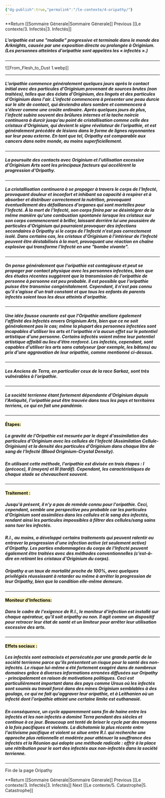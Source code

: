 ```yaml
---
{"dg-publish":true,"permalink":"/le-contexte/4-oripathy/"}
---
```


**Return [[Sommaire Génerale\|Sommaire Génerale]]
Previous [[Le contexte/3. Infectés\|3. Infectés]]

##### **L'oripathie est une "maladie" progressive et terminale dans le monde des Arknights, causée par une exposition directe ou prolongée à Originium. (Les personnes atteintes d'oripathie sont appelées les « infectés ».)**

----
![[From_Flesh_to_Dust 1.webp]]

--------------------------------
##### L'oripathie commence généralement quelques jours après le contact initial avec des particules d'Originium provenant de sources brutes (non traitées), telles que des éclats d'Originium, des lingots et des particules d'Originium dans l'air. L'infecté commencera à présenter une peau durcie sur le site de contact, qui deviendra alors sombre et commencera à s'élever comme une croûte ordinaire. Après quelques jours de plus, l'infecté subira souvent des brûlures internes et la tache noircie continuera à durcir jusqu'au point de cristallisation comme celle des cristaux d'Originium, qui devient le signe révélateur de l'oripathie, et est généralement précédée de lésions dans le forme de lignes rayonnantes sur leur peau externe. En tant que tel, Oripathy est comparable aux cancers dans notre monde, au moins superficiellement.

------
##### La poursuite des contacts avec Originium et l'utilisation excessive d'Originium Arts sont les principaux facteurs qui accélèrent la progression d'Oripathy.

---
##### La cristallisation continuera à se propager à travers le corps de l'Infecté, provoquant douleur et inconfort et inhibant sa capacité à respirer et à absorber et distribuer correctement la nutrition, provoquant éventuellement des défaillances d'organes qui sont mortelles pour l'Infecté. À la mort de l'Infecté, son corps finira par se désintégrer de la même manière qu'une combustion spontanée lorsque les cristaux sur son corps commenceront à briller, laissant derrière lui une poussière de particules d'Originium qui pourraient provoquer des infections secondaires à Oripathy si le corps de l'Infecté n'est pas correctement isolé. Dans certains cas, les cristaux d'Originium à l'intérieur de l'Infecté peuvent être déstabilisés à la mort, provoquant une réaction en chaîne explosive qui transforme l'Infecté en une "bombe vivante".
-----
##### On pense généralement que l'oripathie est contagieuse et peut se propager par contact physique avec les personnes infectées, bien que des études récentes suggèrent que la transmission de l'oripathie de personne à personne est peu probable. Il est possible que l'oripathie puisse être transmise congénitalement. Cependant, il n'est pas connu qu'il s'agisse d'un trait constant et que tous les enfants de parents infectés soient tous les deux atteints d'oripathie.

----
##### Une idée fausse courante est que l'Oripathie améliore également l'affinité des Infectés envers Originium Arts, bien que ce ne soit généralement pas le cas; même la plupart des personnes infectées sont incapables d'utiliser les arts et l'oripathie n'a aucun effet sur le potentiel artistique d'une personne. Certains infectés voient même leur potentiel artistique affaibli au lieu d'être renforcé. Les infectés, cependant, sont capables d'utiliser les arts sans catalyseur (par exemple, les bâtons) au prix d'une aggravation de leur oripathie, comme mentionné ci-dessus.

----
##### Les Anciens de Terra, en particulier ceux de la race Sarkaz, sont très vulnérables à l'oripathie.

---
##### La société terrienne étant fortement dépendante d'Originium depuis l'Antiquité, l'oripathie peut être trouvée dans tous les pays et territoires terriens, ce qui en fait une pandémie.

---
#### <mark style="background: #FFF3A3A6;">Étapes: </mark>

##### La gravité de l'Oripathie est mesurée par le degré d'assimilation des particules d'Originium avec les cellules de l'Infecté (Assimilation Cellule-Originium) et la densité des particules d'Originium dans chaque litre de sang de l'Infecté (Blood Originium-Crystal Density).

##### En utilisant cette méthode, l'oripathie est divisée en trois étapes : I (précoce), II (moyen) et III (tardif). Cependant, les caractéristiques de chaque stade se chevauchent souvent.

-----
#### <mark style="background: #FFF3A3A6;">Traitement :</mark>

##### Jusqu'à présent, il n'y a pas de remède connu pour l'oripathie. Ceci, cependant, semble une perspective peu probable car les particules d'Originium sont assimilées dans les cellules et le sang des infectés, rendant ainsi les particules impossibles à filtrer des cellules/sang sains sans tuer les infectés.

##### R.I., au moins, a développé certains traitements qui peuvent ralentir ou entraver la progression d'une infection active (et seulement active) d'Oripathy. Les parties endommagées du corps de l'Infecté peuvent également être traitées avec des méthodes conventionnelles (c'est-à-dire en retirant les cristaux d'Originium du corps).

##### Oripathy a un taux de mortalité proche de 100%, avec quelques privilégiés réussissant à retarder ou même à arrêter la progression de leur Oripathy, bien que la condition elle-même demeure.

----
#### <mark style="background: #FFF3A3A6;">Moniteur d'Infections: </mark>
##### Dans le cadre de l'exigence de R.I., le moniteur d'infection est installé sur chaque opérateur, qu'il soit oripathy ou non. Il agit comme un dispositif pour retracer leur état de santé et un limiteur pour arrêter leur utilisation excessive des arts.

---
#### <mark style="background: #FFF3A3A6;">Effets sociaux : </mark>

##### Les infectés sont ostracisés et persécutés par une grande partie de la société terrienne parce qu'ils présentent un risque pour la santé des non-infectés. Le risque lui-même a été fortement exagéré dans de nombreux domaines grâce à diverses informations erronées diffusées sur Oripathy - principalement en raison de motivations politiques. Ceci est particulièrement important dans des pays comme Ursus où les infectés sont soumis au travail forcé dans des mines Originium semblables à des goulags, ce qui ne fait qu'aggraver leur oripathie, et à Leithanien où un infecté dont l'oripathie atteint une certaine limite est euthanasié.

##### En conséquence, un cycle apparemment sans fin de haine entre les infectés et les non infectés a dominé Terra pendant des siècles et continue à ce jour. Beaucoup ont tenté de briser le cycle par des moyens à la fois pacifiques et violents. La dichotomie la plus récente entre l'activisme pacifique et violent se situe entre R.I. qui recherche une approche plus rationnelle et modérée pour atténuer la souffrance des infectés et la Réunion qui adopte une méthode radicale : offrir à la place une rétribution pour le sort des infectés aux non-infectés dans la société terrienne.

---

Fin de la page Oripathy

**Return [[Sommaire Génerale\|Sommaire Génerale]]
Previous [[Le contexte/3. Infectés\|3. Infectés]]
Next [[Le contexte/5. Catastrophe\|5. Catastrophe]]

